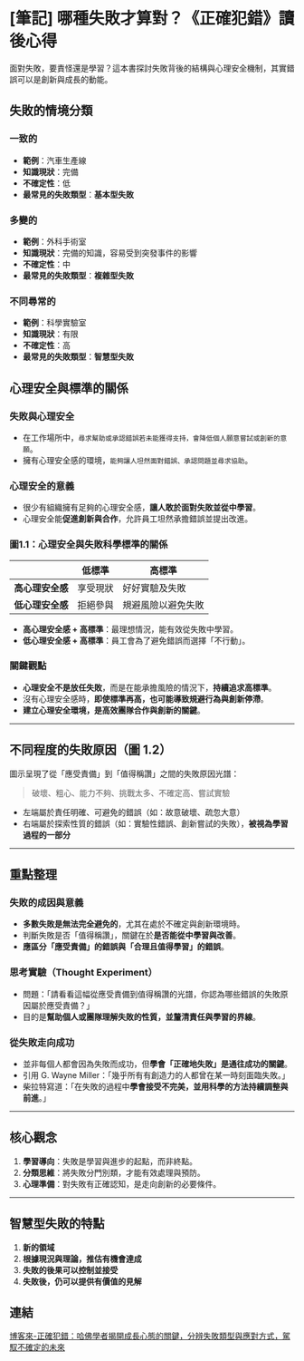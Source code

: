 # [筆記] 哪種失敗才算對？《正確犯錯》讀後心得

面對失敗，要責怪還是學習？這本書探討失敗背後的結構與心理安全機制，其實錯誤可以是創新與成長的動能。

<!--more-->
## 失敗的情境分類
### 一致的
- **範例**：汽車生產線
- **知識現狀**：完備
- **不確定性**：低
- **最常見的失敗類型**：**基本型失敗**

### 多變的

- **範例**：外科手術室
- **知識現狀**：完備的知識，容易受到突發事件的影響
- **不確定性**：中
- **最常見的失敗類型**：**複雜型失敗**

### 不同尋常的

- **範例**：科學實驗室
- **知識現狀**：有限
- **不確定性**：高
- **最常見的失敗類型**：**智慧型失敗**



## 心理安全與標準的關係

### 失敗與心理安全

- 在工作場所中，`尋求幫助或承認錯誤若未能獲得支持，會降低個人願意嘗試或創新的意願`。
- 擁有心理安全感的環境，`能夠讓人坦然面對錯誤、承認問題並尋求協助`。

### 心理安全的意義

- 很少有組織擁有足夠的心理安全感，**讓人敢於面對失敗並從中學習**。
- 心理安全能**促進創新與合作**，允許員工坦然承擔錯誤並提出改進。

### 圖1.1：心理安全與失敗科學標準的關係

|              | 低標準                 | 高標準                   |
|--------------|------------------------|--------------------------|
| **高心理安全感** | 享受現狀               | 好好實驗及失敗             |
| **低心理安全感** | 拒絕參與               | 規避風險以避免失敗          |

- **高心理安全感 + 高標準**：最理想情況，能有效從失敗中學習。
- **低心理安全感 + 高標準**：員工會為了避免錯誤而選擇「不行動」。

### 關鍵觀點

- **心理安全不是放任失敗**，而是在能承擔風險的情況下，**持續追求高標準**。
- 沒有心理安全感時，**即使標準再高，也可能導致規避行為與創新停滯**。
- **建立心理安全環境，是高效團隊合作與創新的關鍵**。

---

## 不同程度的失敗原因（圖 1.2）

圖示呈現了從「應受責備」到「值得稱讚」之間的失敗原因光譜：

> 破壞、粗心、能力不夠、挑戰太多、不確定高、嘗試實驗

- 左端屬於責任明確、可避免的錯誤（如：故意破壞、疏忽大意）
- 右端屬於探索性質的錯誤（如：實驗性錯誤、創新嘗試的失敗），**被視為學習過程的一部分**

---

## 重點整理

### 失敗的成因與意義

- **多數失敗是無法完全避免的**，尤其在處於不確定與創新環境時。
- 判斷失敗是否「值得稱讚」，關鍵在於**是否能從中學習與改善**。
- **應區分「應受責備」的錯誤與「合理且值得學習」的錯誤**。

### 思考實驗（Thought Experiment）

- 問題：「請看看這幅從應受責備到值得稱讚的光譜，你認為哪些錯誤的失敗原因屬於應受責備？」
- 目的是**幫助個人或團隊理解失敗的性質，並釐清責任與學習的界線**。

### 從失敗走向成功

- 並非每個人都會因為失敗而成功，但**學會「正確地失敗」是通往成功的關鍵**。
- 引用 G. Wayne Miller：「幾乎所有有創造力的人都曾在某一時刻面臨失敗。」
- 柴拉特寫道：「在失敗的過程中**學會接受不完美，並用科學的方法持續調整與前進**。」

---

## 核心觀念

1. **學習導向**：失敗是學習與進步的起點，而非終點。
2. **分類思維**：將失敗分門別類，才能有效處理與預防。
3. **心理準備**：對失敗有正確認知，是走向創新的必要條件。

---

## 智慧型失敗的特點

1. **新的領域**
2. **根據現況與理論，推估有機會達成**
3. **失敗的後果可以控制並接受**
4. **失敗後，仍可以提供有價值的見解**

## 連結

[博客來-正確犯錯：哈佛學者揭開成長心態的關鍵，分辨失敗類型與應對方式，駕馭不確定的未來](https://www.books.com.tw/products/0010985600 "‌")
